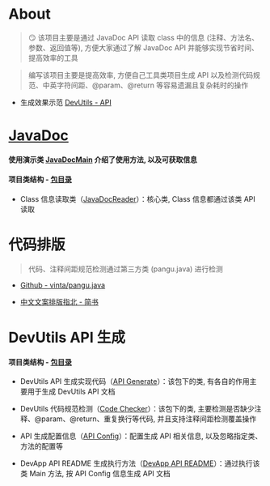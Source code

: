 
# About

> :smirk: 该项目主要是通过 JavaDoc API 读取 class 中的信息 (注释、方法名、参数、返回值等), 方便大家通过了解 JavaDoc API 并能够实现节省时间、提高效率的工具

> 编写该项目主要是提高效率, 方便自己工具类项目生成 API 以及检测代码规范、中英字符间距、@param、@return 等容易遗漏且复杂耗时的操作

- 生成效果示范 [DevUtils - API](https://github.com/afkT/DevUtils/blob/master/lib/DevApp/README.md)



# [JavaDoc](https://github.com/afkT/JavaDoc)

#### 使用演示类 [JavaDocMain](https://github.com/afkT/JavaDoc/blob/master/src/main/java/javadoc/api/JavaDocMain.java) 介绍了使用方法, 以及可获取信息

#### 项目类结构 - [包目录](https://github.com/afkT/JavaDoc/tree/master/src/main/java/javadoc/api)

- Class 信息读取类（[JavaDocReader](https://github.com/afkT/JavaDoc/blob/master/src/main/java/javadoc/api/JavaDocReader.java)）：核心类, Class 信息都通过该类 API 读取



# 代码排版

> 代码、注释间距规范检测通过第三方类 (pangu.java) 进行检测

- [Github - vinta/pangu.java](https://github.com/vinta/pangu.java)

- [中文文案排版指北 - 简书](https://www.jianshu.com/p/a05ecfe0fea5#%E4%B8%AD%E8%8B%B1%E6%96%87%E4%B9%8B%E9%97%B4%E9%9C%80%E8%A6%81%E5%A2%9E%E5%8A%A0%E7%A9%BA%E6%A0%BC)



# DevUtils API 生成

#### 项目类结构 - [包目录](https://github.com/afkT/JavaDoc/tree/master/src/main/java/javadoc/dev_utils)

- DevUtils API 生成实现代码（[API Generate](https://github.com/afkT/JavaDoc/tree/master/src/main/java/javadoc/dev_utils/assist)）：该包下的类, 有各自的作用主要用于生成 DevUtils API 文档

- DevUtils 代码规范检测（[Code Checker](https://github.com/afkT/JavaDoc/tree/master/src/main/java/javadoc/dev_utils/check)）：该包下的类, 主要检测是否缺少注释、@param、@return、重复换行等代码, 并且支持注释间距检测覆盖操作

- API 生成配置信息（[API Config](https://github.com/afkT/JavaDoc/blob/master/src/main/java/javadoc/dev_utils/ApiConfig.java)）：配置生成 API 相关信息, 以及忽略指定类、方法的配置等

- DevApp API README 生成执行方法（[DevApp API README](https://github.com/afkT/JavaDoc/blob/master/src/main/java/javadoc/dev_utils/readme/DevApp_READMEMain.java)）：通过执行该类 Main 方法, 按 API Config 信息生成 API 文档